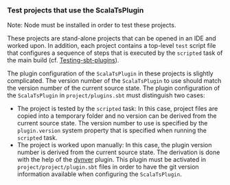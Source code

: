 ### Test projects that use the ScalaTsPlugin

Note: Node must be installed in order to test these projects.

These projects are stand-alone projects that can be opened in an IDE and worked upon. In addition, each project contains a top-level `test` script file that configures a sequence of steps that is executed by the `scripted` task of the main build (cf. [Testing-sbt-plugins](https://www.scala-sbt.org/1.x/docs/Testing-sbt-plugins.html)).

The plugin configuration of the `ScalaTsPlugin` in these projects is slightly complicated. The version number of the `ScalaTsPlugin` to use should match the version number of the current source state. The plugin configuration of the `ScalaTsPlugin` in `project/plugins.sbt` must distinguish two cases:
* The project is tested by the `scripted` task: In this case, project files are copied into a temporary folder and no version can be derived from the current source state. The version number to use is specified by the `plugin.version` system property that is specified when running the `scripted` task.
* The project is worked upon manually: In this case, the plugin version number is derived from the current source state. The derivation is done with the help of the [dynver](https://github.com/sbt/sbt-dynver) plugin. This plugin must be activated in `project/project/plugin.sbt` files in order to have the git version information available when configuring the `ScalaTsPlugin`.
